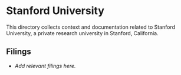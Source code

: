 # Stanford University

This directory collects context and documentation related to Stanford University, a private research university in Stanford, California.

## Filings
- _Add relevant filings here._
